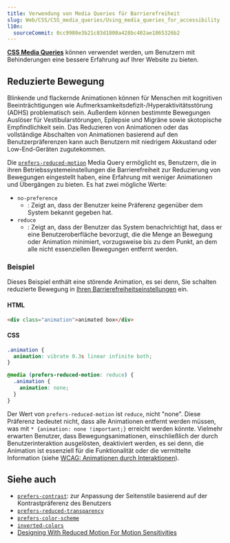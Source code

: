 ```yaml
---
title: Verwendung von Media Queries für Barrierefreiheit
slug: Web/CSS/CSS_media_queries/Using_media_queries_for_accessibility
l10n:
  sourceCommit: 0cc9980e3b21c83d1800a428bc402ae1865326b2
---
```


[**CSS Media Queries**](/de/docs/Web/CSS/CSS_media_queries) können verwendet werden, um Benutzern mit Behinderungen eine bessere Erfahrung auf Ihrer Website zu bieten.

## Reduzierte Bewegung

Blinkende und flackernde Animationen können für Menschen mit kognitiven Beeinträchtigungen wie Aufmerksamkeitsdefizit-/Hyperaktivitätsstörung (ADHS) problematisch sein. Außerdem können bestimmte Bewegungen Auslöser für Vestibularstörungen, Epilepsie und Migräne sowie skotopische Empfindlichkeit sein. Das Reduzieren von Animationen oder das vollständige Abschalten von Animationen basierend auf den Benutzerpräferenzen kann auch Benutzern mit niedrigem Akkustand oder Low-End-Geräten zugutekommen.

Die [`prefers-reduced-motion`](/de/docs/Web/CSS/@media/prefers-reduced-motion) Media Query ermöglicht es, Benutzern, die in ihren Betriebssystemeinstellungen die Barrierefreiheit zur Reduzierung von Bewegungen eingestellt haben, eine Erfahrung mit weniger Animationen und Übergängen zu bieten. Es hat zwei mögliche Werte:

- `no-preference`
  - : Zeigt an, dass der Benutzer keine Präferenz gegenüber dem System bekannt gegeben hat.
- `reduce`
  - : Zeigt an, dass der Benutzer das System benachrichtigt hat, dass er eine Benutzeroberfläche bevorzugt, die die Menge an Bewegung oder Animation minimiert, vorzugsweise bis zu dem Punkt, an dem alle nicht essenziellen Bewegungen entfernt werden.

### Beispiel

Dieses Beispiel enthält eine störende Animation, es sei denn, Sie schalten reduzierte Bewegung in [Ihren Barrierefreiheitseinstellungen](/de/docs/Web/Accessibility/Guides/Browsing_safely) ein.

#### HTML

```html
<div class="animation">animated box</div>
```

#### CSS

```css
.animation {
  animation: vibrate 0.3s linear infinite both;
}

@media (prefers-reduced-motion: reduce) {
  .animation {
    animation: none;
  }
}
```

Der Wert von `prefers-reduced-motion` ist `reduce`, nicht "none". Diese Präferenz bedeutet nicht, dass alle Animationen entfernt werden müssen, was mit `* {animation: none !important;}` erreicht werden könnte. Vielmehr erwarten Benutzer, dass Bewegungsanimationen, einschließlich der durch Benutzerinteraktion ausgelösten, deaktiviert werden, es sei denn, die Animation ist essenziell für die Funktionalität oder die vermittelte Information (siehe [WCAG: Animationen durch Interaktionen](https://www.w3.org/WAI/WCAG21/Understanding/animation-from-interactions.html)).

## Siehe auch

- [`prefers-contrast`](/de/docs/Web/CSS/@media/prefers-contrast): zur Anpassung der Seitenstile basierend auf der Kontrastpräferenz des Benutzers
- [`prefers-reduced-transparency`](/de/docs/Web/CSS/@media/prefers-reduced-transparency)
- [`prefers-color-scheme`](/de/docs/Web/CSS/@media/prefers-color-scheme)
- [`inverted-colors`](/de/docs/Web/CSS/@media/inverted-colors)
- [Designing With Reduced Motion For Motion Sensitivities](https://www.smashingmagazine.com/2020/09/design-reduced-motion-sensitivities/)
